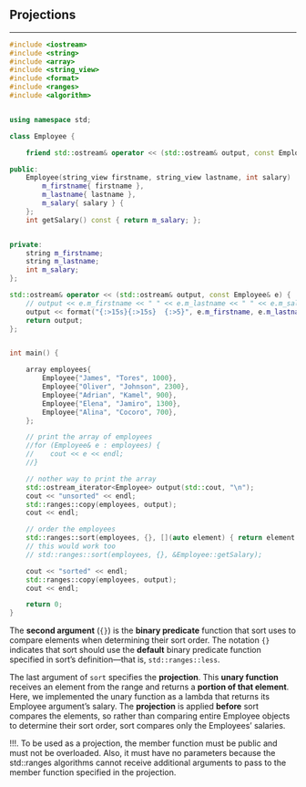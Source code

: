 ## Projections
---




```c++
#include <iostream>
#include <string>
#include <array>
#include <string_view>
#include <format>
#include <ranges>
#include <algorithm>


using namespace std;

class Employee {

    friend std::ostream& operator << (std::ostream& output, const Employee& e);

public:
    Employee(string_view firstname, string_view lastname, int salary) :
        m_firstname{ firstname },
        m_lastname{ lastname },
        m_salary{ salary } {
    };
    int getSalary() const { return m_salary; };


private:
    string m_firstname;
    string m_lastname;
    int m_salary;
};

std::ostream& operator << (std::ostream& output, const Employee& e) {
    // output << e.m_firstname << " " << e.m_lastname << " " << e.m_salary << endl;
    output << format("{:>15s}{:>15s}  {:>5}", e.m_firstname, e.m_lastname, e.m_salary);
    return output;
};


int main() {

    array employees{
        Employee{"James", "Tores", 1000},
        Employee{"Oliver", "Johnson", 2300},
        Employee{"Adrian", "Kamel", 900},
        Employee{"Elena", "Jamiro", 1300},
        Employee{"Alina", "Cocoro", 700},
    };

    // print the array of employees
    //for (Employee& e : employees) {
    //    cout << e << endl;
    //}

    // nother way to print the array
    std::ostream_iterator<Employee> output(std::cout, "\n");
    cout << "unsorted" << endl;
    std::ranges::copy(employees, output);
    cout << endl;

    // order the employees
    std::ranges::sort(employees, {}, [](auto element) { return element.getSalary(); });
    // this would work too
    // std::ranges::sort(employees, {}, &Employee::getSalary);

    cout << "sorted" << endl;
    std::ranges::copy(employees, output);
    cout << endl;

    return 0;
}
```

The **second argument** (`{}`) is the **binary predicate** function that sort uses to compare elements when determining their sort order. The notation `{}` indicates that sort should use the **default** binary predicate function specified in sort’s definition—that is, `std::ranges::less`.

The last argument of `sort` specifies the **projection**. This **unary function** receives an element from the range and returns a **portion of that element**. Here, we implemented the unary function as a lambda that returns its Employee argument’s salary. The **projection** is applied **before** sort compares the elements, so rather than comparing entire Employee objects to determine their sort order, sort compares only the Employees’ salaries.

!!!. To be used as a projection, the member function must be public and must not be overloaded. Also, it must have no parameters because the std::ranges algorithms cannot receive additional arguments to pass to the member function specified in the projection.